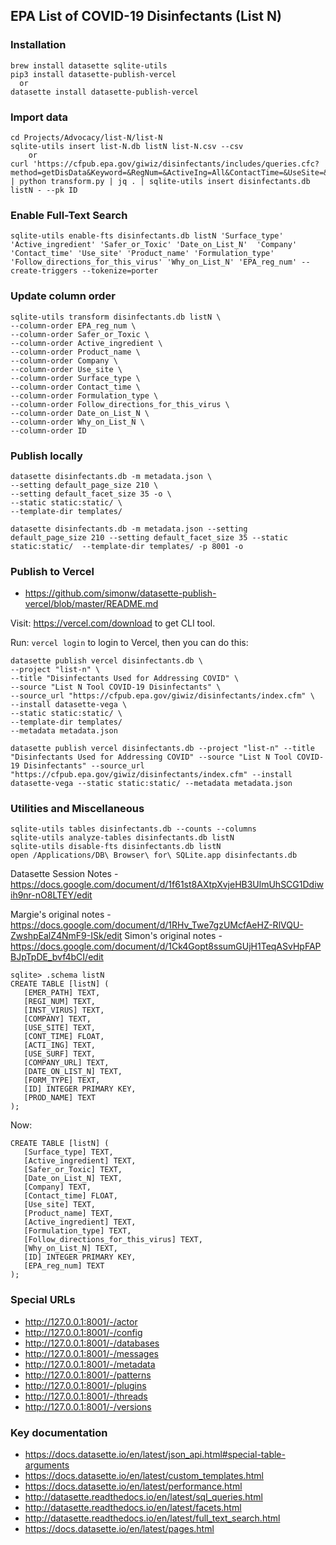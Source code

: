 ## EPA List of COVID-19 Disinfectants (List N)

### Installation
```
brew install datasette sqlite-utils
pip3 install datasette-publish-vercel 
  or 
datasette install datasette-publish-vercel
```
### Import data
```
cd Projects/Advocacy/list-N/list-N
sqlite-utils insert list-N.db listN list-N.csv --csv
    or
curl 'https://cfpub.epa.gov/giwiz/disinfectants/includes/queries.cfc?method=getDisData&Keyword=&RegNum=&ActiveIng=All&ContactTime=&UseSite=&SurfType=' | python transform.py | jq . | sqlite-utils insert disinfectants.db listN - --pk ID
```
### Enable Full-Text Search
```
sqlite-utils enable-fts disinfectants.db listN 'Surface_type' 'Active_ingredient' 'Safer_or_Toxic' 'Date_on_List_N'  'Company' 'Contact_time' 'Use_site' 'Product_name' 'Formulation_type' 'Follow_directions_for_this_virus' 'Why_on_List_N' 'EPA_reg_num' --create-triggers --tokenize=porter
```
### Update column order
```
sqlite-utils transform disinfectants.db listN \
--column-order EPA_reg_num \
--column-order Safer_or_Toxic \
--column-order Active_ingredient \
--column-order Product_name \
--column-order Company \
--column-order Use_site \
--column-order Surface_type \
--column-order Contact_time \
--column-order Formulation_type \
--column-order Follow_directions_for_this_virus \
--column-order Date_on_List_N \
--column-order Why_on_List_N \
--column-order ID

```
### Publish locally
```
datasette disinfectants.db -m metadata.json \
--setting default_page_size 210 \
--setting default_facet_size 35 -o \
--static static:static/ \
--template-dir templates/
```
``` copyable
datasette disinfectants.db -m metadata.json --setting default_page_size 210 --setting default_facet_size 35 --static static:static/  --template-dir templates/ -p 8001 -o
```
### Publish to Vercel

- https://github.com/simonw/datasette-publish-vercel/blob/master/README.md

Visit: https://vercel.com/download to get CLI tool.

Run: `vercel login` to login to Vercel, then you can do this:
```
datasette publish vercel disinfectants.db \
--project "list-n" \
--title "Disinfectants Used for Addressing COVID" \
--source "List N Tool COVID-19 Disinfectants" \
--source_url "https://cfpub.epa.gov/giwiz/disinfectants/index.cfm" \
--install datasette-vega \ 
--static static:static/ \
--template-dir templates/
--metadata metadata.json

datasette publish vercel disinfectants.db --project "list-n" --title "Disinfectants Used for Addressing COVID" --source "List N Tool COVID-19 Disinfectants" --source_url "https://cfpub.epa.gov/giwiz/disinfectants/index.cfm" --install datasette-vega --static static:static/ --metadata metadata.json
```
### Utilities and Miscellaneous
```
sqlite-utils tables disinfectants.db --counts --columns
sqlite-utils analyze-tables disinfectants.db listN
sqlite-utils disable-fts disinfectants.db listN
open /Applications/DB\ Browser\ for\ SQLite.app disinfectants.db
```


Datasette Session Notes - https://docs.google.com/document/d/1f61st8AXtpXvjeHB3UlmUhSCG1Ddiwih9nr-nO8LTEY/edit

Margie's original notes - https://docs.google.com/document/d/1RHv_Twe7gzUMcfAeHZ-RlVQU-ZwshpEalZ4NmF9-ISk/edit
Simon's original notes - https://docs.google.com/document/d/1Ck4Gopt8ssumGUjH1TeqASvHpFAPBJpTpDE_bvf4bCI/edit



```
sqlite> .schema listN
CREATE TABLE [listN] (
   [EMER_PATH] TEXT,
   [REGI_NUM] TEXT,
   [INST_VIRUS] TEXT,
   [COMPANY] TEXT,
   [USE_SITE] TEXT,
   [CONT_TIME] FLOAT,
   [ACTI_ING] TEXT,
   [USE_SURF] TEXT,
   [COMPANY_URL] TEXT,
   [DATE_ON_LIST_N] TEXT,
   [FORM_TYPE] TEXT,
   [ID] INTEGER PRIMARY KEY,
   [PROD_NAME] TEXT
);
```
Now:
```
CREATE TABLE [listN] (
   [Surface_type] TEXT,
   [Active_ingredient] TEXT,
   [Safer_or_Toxic] TEXT,
   [Date_on_List_N] TEXT,
   [Company] TEXT,
   [Contact_time] FLOAT,
   [Use_site] TEXT,
   [Product_name] TEXT,
   [Active_ingredient] TEXT,
   [Formulation_type] TEXT,
   [Follow_directions_for_this_virus] TEXT,
   [Why_on_List_N] TEXT,
   [ID] INTEGER PRIMARY KEY,
   [EPA_reg_num] TEXT
);

```


### Special URLs
- http://127.0.0.1:8001/-/actor
- http://127.0.0.1:8001/-/config
- http://127.0.0.1:8001/-/databases
- http://127.0.0.1:8001/-/messages
- http://127.0.0.1:8001/-/metadata
- http://127.0.0.1:8001/-/patterns
- http://127.0.0.1:8001/-/plugins
- http://127.0.0.1:8001/-/threads
- http://127.0.0.1:8001/-/versions

### Key documentation 
- https://docs.datasette.io/en/latest/json_api.html#special-table-arguments
- https://docs.datasette.io/en/latest/custom_templates.html
- https://docs.datasette.io/en/latest/performance.html
- http://datasette.readthedocs.io/en/latest/sql_queries.html
- http://datasette.readthedocs.io/en/latest/facets.html
- http://datasette.readthedocs.io/en/latest/full_text_search.html
- https://docs.datasette.io/en/latest/pages.html
